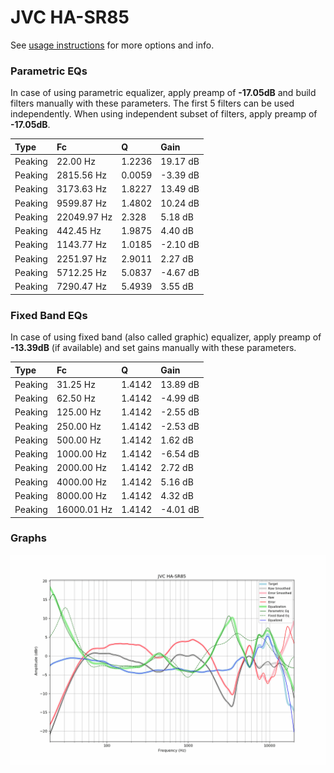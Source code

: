 # JVC HA-SR85
See [usage instructions](https://github.com/jaakkopasanen/AutoEq#usage) for more options and info.

### Parametric EQs
In case of using parametric equalizer, apply preamp of **-17.05dB** and build filters manually
with these parameters. The first 5 filters can be used independently.
When using independent subset of filters, apply preamp of **-17.05dB**.

| Type    | Fc          |      Q | Gain     |
|:--------|:------------|:-------|:---------|
| Peaking | 22.00 Hz    | 1.2236 | 19.17 dB |
| Peaking | 2815.56 Hz  | 0.0059 | -3.39 dB |
| Peaking | 3173.63 Hz  | 1.8227 | 13.49 dB |
| Peaking | 9599.87 Hz  | 1.4802 | 10.24 dB |
| Peaking | 22049.97 Hz | 2.328  | 5.18 dB  |
| Peaking | 442.45 Hz   | 1.9875 | 4.40 dB  |
| Peaking | 1143.77 Hz  | 1.0185 | -2.10 dB |
| Peaking | 2251.97 Hz  | 2.9011 | 2.27 dB  |
| Peaking | 5712.25 Hz  | 5.0837 | -4.67 dB |
| Peaking | 7290.47 Hz  | 5.4939 | 3.55 dB  |

### Fixed Band EQs
In case of using fixed band (also called graphic) equalizer, apply preamp of **-13.39dB**
(if available) and set gains manually with these parameters.

| Type    | Fc          |      Q | Gain     |
|:--------|:------------|:-------|:---------|
| Peaking | 31.25 Hz    | 1.4142 | 13.89 dB |
| Peaking | 62.50 Hz    | 1.4142 | -4.99 dB |
| Peaking | 125.00 Hz   | 1.4142 | -2.55 dB |
| Peaking | 250.00 Hz   | 1.4142 | -2.53 dB |
| Peaking | 500.00 Hz   | 1.4142 | 1.62 dB  |
| Peaking | 1000.00 Hz  | 1.4142 | -6.54 dB |
| Peaking | 2000.00 Hz  | 1.4142 | 2.72 dB  |
| Peaking | 4000.00 Hz  | 1.4142 | 5.16 dB  |
| Peaking | 8000.00 Hz  | 1.4142 | 4.32 dB  |
| Peaking | 16000.01 Hz | 1.4142 | -4.01 dB |

### Graphs
![](./JVC%20HA-SR85.png)